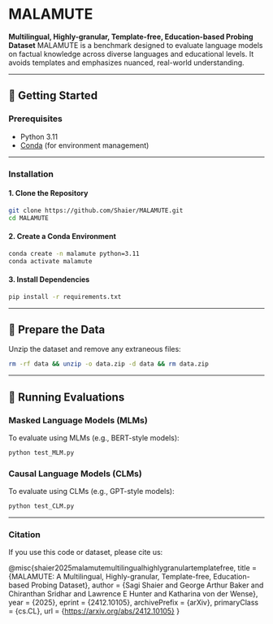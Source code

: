 # MALAMUTE
**Multilingual, Highly-granular, Template-free, Education-based Probing Dataset**
MALAMUTE is a benchmark designed to evaluate language models on factual knowledge across diverse languages and educational levels. It avoids templates and emphasizes nuanced, real-world understanding.

---
## 🚀 Getting Started
### Prerequisites
- Python 3.11
- [Conda](https://docs.conda.io/en/latest/) (for environment management)
---
### Installation
#### 1. Clone the Repository
```bash
git clone https://github.com/Shaier/MALAMUTE.git
cd MALAMUTE
```
#### 2. Create a Conda Environment
```bash
conda create -n malamute python=3.11
conda activate malamute
```
#### 3. Install Dependencies
```bash
pip install -r requirements.txt
```
---
## 📂 Prepare the Data
Unzip the dataset and remove any extraneous files:
```bash
rm -rf data && unzip -o data.zip -d data && rm data.zip
```
---
## 🧪 Running Evaluations
### Masked Language Models (MLMs)
To evaluate using MLMs (e.g., BERT-style models):
```bash
python test_MLM.py
```
### Causal Language Models (CLMs)
To evaluate using CLMs (e.g., GPT-style models):
```bash
python test_CLM.py
```
---

### Citation

If you use this code or dataset, please cite us:

@misc{shaier2025malamutemultilingualhighlygranulartemplatefree,
  title     = {MALAMUTE: A Multilingual, Highly-granular, Template-free, Education-based Probing Dataset},
  author    = {Sagi Shaier and George Arthur Baker and Chiranthan Sridhar and Lawrence E Hunter and Katharina von der Wense},
  year      = {2025},
  eprint    = {2412.10105},
  archivePrefix = {arXiv},
  primaryClass  = {cs.CL},
  url       = {https://arxiv.org/abs/2412.10105}
}